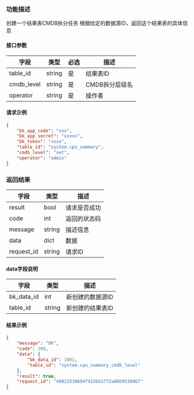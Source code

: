 

### 功能描述

创建一个结果表CMDB拆分任务
根据给定的数据源ID，返回这个结果表的具体信息


#### 接口参数

| 字段           | 类型   | 必选 | 描述        |
| -------------- | ------ | ---- | ----------- |
| table_id  | string | 是   | 结果表ID |
| cmdb_level | string | 是 | CMDB拆分层级名 |
| operator | string | 是 | 操作者 |


#### 请求示例

```json
{
    "bk_app_code": "xxx",
    "bk_app_secret": "xxxxx",
    "bk_token": "xxxx",
    "table_id": "system.cpu_summary",
    "cmdb_level": "set",
    "operator": "admin"
}
```

### 返回结果

| 字段       | 类型   | 描述         |
| ---------- | ------ | ------------ |
| result     | bool   | 请求是否成功 |
| code       | int    | 返回的状态码 |
| message    | string | 描述信息     |
| data       | dict   | 数据         |
| request_id | string | 请求ID       |

#### data字段说明

| 字段                | 类型   | 描述     |
| ------------------- | ------ | -------- |
| bk_data_id | int | 新创建的数据源ID  |
| table_id | string | 新创建的结果表ID | 


#### 结果示例

```json
{
    "message": "OK",
    "code": 200,
    "data": {
    	"bk_data_id": 1001,
    	"table_id": "system.cpu_summary_cmdb_level"
    },
    "result": true,
    "request_id": "408233306947415bb1772a86b9536867"
}
```

